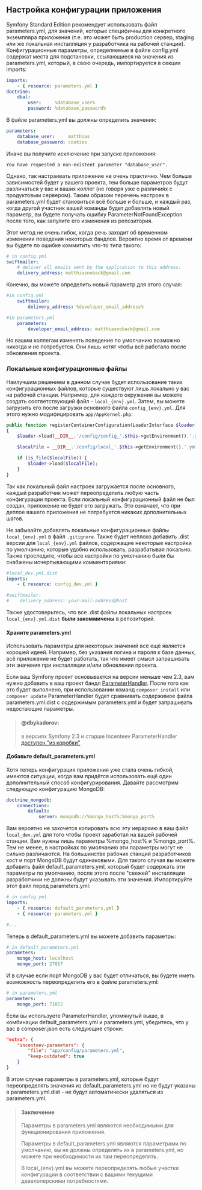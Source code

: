 ## Настройка конфигурации приложения

Symfony Standard Edition рекомендует использовать файл parameters.yml, для значений, которые специфичны для конкретного экземпляра приложения (т.е. это может быть production сервер, staging или же локальная инсталляция у разработчика на рабочей станции). Конфигурационные параметры, определяемые в файле config.yml содержат места для подстановки, ссылающиеся на значения из parameters.yml, который, в свою очередь, импортируется в секции imports:

```yaml
imports:
    - { resource: parameters.yml }
doctrine:
    dbal:
        user:     %database_user%
        password: %database_password%
```

В файле parameters.yml вы должны определить значения:

```yaml
parameters:
    database_user:     matthias
    database_password: cookies
```

Иначе вы получите исключение при запуске приложения:

```
You have requested a non-existent parameter "database_user".
```

Однако, так настраивать приложение не очень практично. Чем больше зависимостей будет у вашего проекта, тем больше параметров будут различаться у вас и ваших коллег (не говоря уже о различиях с продуктовым сервером). Таким образом перечень настроек в parameters.yml будет становиться всё больше и больше, и каждый раз, когда другой участник вашей команды будет добавлять новый параметр, вы будете получать ошибку ParameterNotFoundException после того, как запулите его изменения из репозитория.

Этот метод не очень гибок, когда речь заходит об временном изменении поведения некоторых бандлов. Вероятно время от времени вы будете по ошибке коммитить что-то типа такого:

```yaml
# in config.yml
swiftmailer:
    # deliver all emails sent by the application to this address:
    delivery_address: matthiasnoback@gmail.com
```

Конечно, вы можете определить новый параметр для этого случая:

```yaml
#in config.yml
    swiftmailer:
        delivery_address: %developer_email_address%

#in parameters.yml
    parameters:
        developer_email_address: matthiasnoback@gmail.com
```

Но вашим коллегам изменять поведение по умолчанию возможно никогда и не потребуется. Они лишь хотят чтобы всё работало после обновления проекта.

### Локальные конфигурационные файлы

Наилучшим решением в данном случае будет использование таких конфигурационных файлов, которые существуют лишь локально у вас на рабочей станции. Например, для каждого окружения вы можете создать соответствующий файл - `local_{env}.yml`. Затем, вы можете загрузить его после загрузки основного файла `config_{env}.yml`. Для этого нужно модифицировать `app/AppKernel.php`:

```php
public function registerContainerConfiguration(LoaderInterface $loader)
{
    $loader->load(__DIR__.'/config/config_'.$this->getEnvironment().'.yml');

    $localFile = __DIR__.'/config/local_'.$this->getEnvironment().'.yml';

    if (is_file($localFile)) {
        $loader->load($localFile);
    }
}
```

Так как локальный файл настроек загружается после основного, каждый разработчик может переопределить любую часть конфигурации проекта. Если локальный конфигурационный файл не был создан, приложение не будет его загружать. Это означает, что при деплое вашего приложения не потребуется никаких дополнительных шагов.

Не забывайте добавлять локальные конфигурационные файлы `local_{env}.yml` в файл `.gitignore`. Также будет неплохо добавить .dist версии для `local_{env}.yml` файлов, содержащие некоторые настройки по умолчанию, которые удобно использовать, разрабатывая локально. Также проследите, чтобы все настройки по умолчанию были бы снабжены исчерпывающими комментариями:

```yaml
#local_dev.yml.dist
imports:
    - { resource: config_dev.yml }

#swiftmailer:
#    delivery_address: your-mail-address@host
```

Также удостоверьтесь, что все .dist файлы локальных настроек `local_{env}.yml.dist` **были закоммичены** в репозиторий.

#### Храните parameters.yml

Использовать параметры для некоторых значений всё ещё является хорошей идеей. Например, без указания логина и пароля к базе данных, всё приложение не будет работать, так что имеет смысл запрашивать эти значения при инсталляции и/или обновлении проекта.

Если ваш Symfony проект основывается на версии меньше чем 2.3, вам нужно добавить в ваш проект бандл [ParameterHandler](https://github.com/Incenteev/ParameterHandler). После того как это будет выполнено, при использовании команд `composer install` или `composer update` ParameterHandler будет сравнивать содержимое файла parameters.yml.dist с содержимым parameters.yml и будет запрашивать недостающие параметры.

> #### @dbykadorov:
>
> в версиях Symfony 2.3 и старше Incenteev ParameterHandler [доступен "из коробки"](http://symfony.com/blog/new-in-symfony-2-3-interactive-management-of-the-parameters-yml-file)

#### Добавьте default_parameters.yml

Хотя теперь конфигурация приложения уже стала очень гибкой, имеются ситуации, когда вам придётся использовать ещё один дополнительный способ конфигурирования. Давайте рассмотрим следующую конфигурацию MongoDB:

```yaml
doctrine_mongodb:
    connections:
        default:
            server: mongodb://%mongo_host%:%mongo_port%
```

Вам вероятно не захочется копировать всю эту иерархию в ваш файл `local_dev.yml` для того чтобы проект заработал на вашей рабочей станции. Вам нужны лишь параметры %mongo_host% и %mongo_port%. Тем не менее, в настройках по умолчанию эти параметры могут не сильно различаются. На большинстве рабочих станций разработчиков хост и порт MongoDB будут одинаковыми. Для такого случая вы можете добавить файл default_parameters.yml, который будет содержать эти параметры по умолчанию, после этого после "свежей" инсталляции разработчики не должны будут указывать эти значения. Импортируйте этот файл перед parameters.yml:

```yaml
# in config.yml
imports:
    - { resource: default_parameters.yml }
    - { resource: parameters.yml }

#...
```

Теперь в default_parameters.yml вы можете добавить параметры:

```yaml
# in default_parameters.yml
parameters:
    mongo_host: localhost
    mongo_port: 27017
```

И в случае если порт MongoDB у вас будет отличаться, вы будете иметь возможность переопределить его в файле parameters.yml:

```yaml
# in parameters.yml
parameters:
    mongo_port: 71072
```

Если вы используете ParameterHandler, упомянутый выше, в комбинации default_parameters.yml и parameters.yml, убедитесь, что у вас в composer.json есть следующие строки:

```json
"extra": {
    "incenteev-parameters": {
        "file": "app/config/parameters.yml", 
        "keep-outdated": true
    }
}
```

В этом случае параметры в parameters.yml, которые будут переопределять значения из default_parameters.yml но не будут указаны в parameters.yml.dist - не будут автоматически удаляться из parameters.yml.

> #### Заключение
>
> Параметры в parameters.yml являются необходимыми для функционирования приложения.
>
> Параметры в default_parameters.yml являются параметрами по умолчанию, вы не должны определять их в parameters.yml, но можете при необходимости их там переопределять.
>
> В local_{env}.yml вы можете переопределять любые участки конфигурации в соответствии с вашими текущими девелоперскими потребностями.